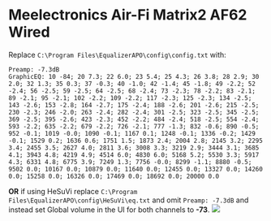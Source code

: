 # Meelectronics Air-Fi Matrix2 AF62 Wired
Replace `C:\Program Files\EqualizerAPO\config\config.txt` with:
```
Preamp: -7.3dB
GraphicEQ: 10 -84; 20 7.3; 22 6.0; 23 5.4; 25 4.3; 26 3.8; 28 2.9; 30 2.0; 32 1.3; 35 0.3; 37 -0.3; 40 -1.0; 42 -1.4; 45 -1.8; 49 -2.2; 52 -2.4; 56 -2.5; 59 -2.5; 64 -2.5; 68 -2.4; 73 -2.3; 78 -2.2; 83 -2.1; 89 -2.1; 95 -2.1; 102 -2.2; 109 -2.2; 117 -2.3; 125 -2.3; 134 -2.5; 143 -2.6; 153 -2.8; 164 -2.7; 175 -2.4; 188 -2.6; 201 -2.6; 215 -2.5; 230 -2.3; 246 -2.0; 263 -2.4; 282 -2.4; 301 -2.5; 323 -2.5; 345 -2.5; 369 -2.5; 395 -2.6; 423 -2.3; 452 -2.2; 484 -2.4; 518 -2.5; 554 -2.4; 593 -2.2; 635 -2.2; 679 -2.2; 726 -2.1; 777 -1.3; 832 -0.6; 890 -0.5; 952 -0.1; 1019 -0.0; 1090 -0.1; 1167 0.1; 1248 -0.1; 1336 -0.2; 1429 -0.1; 1529 0.2; 1636 0.6; 1751 1.5; 1873 2.4; 2004 2.8; 2145 3.2; 2295 3.4; 2455 3.5; 2627 4.0; 2811 3.6; 3008 3.3; 3219 2.9; 3444 3.1; 3685 4.1; 3943 4.8; 4219 4.9; 4514 6.0; 4830 6.0; 5168 5.2; 5530 3.3; 5917 4.3; 6331 4.8; 6775 3.9; 7249 1.3; 7756 -0.0; 8299 -1.1; 8880 -0.5; 9502 0.0; 10167 0.0; 10879 0.0; 11640 0.0; 12455 0.0; 13327 0.0; 14260 0.0; 15258 0.0; 16326 0.0; 17469 0.0; 18692 0.0; 20000 0.0
```
**OR** if using HeSuVi replace `C:\Program Files\EqualizerAPO\config\HeSuVi\eq.txt` and omit `Preamp: -7.3dB` and instead set Global volume in the UI for both channels to **-73**.
![](https://raw.githubusercontent.com/jaakkopasanen/AutoEq/master/results/SBAF-Serious/innerfidelity/onear/Meelectronics%20Air-Fi%20Matrix2%20AF62%20Wired/Meelectronics%20Air-Fi%20Matrix2%20AF62%20Wired.png)